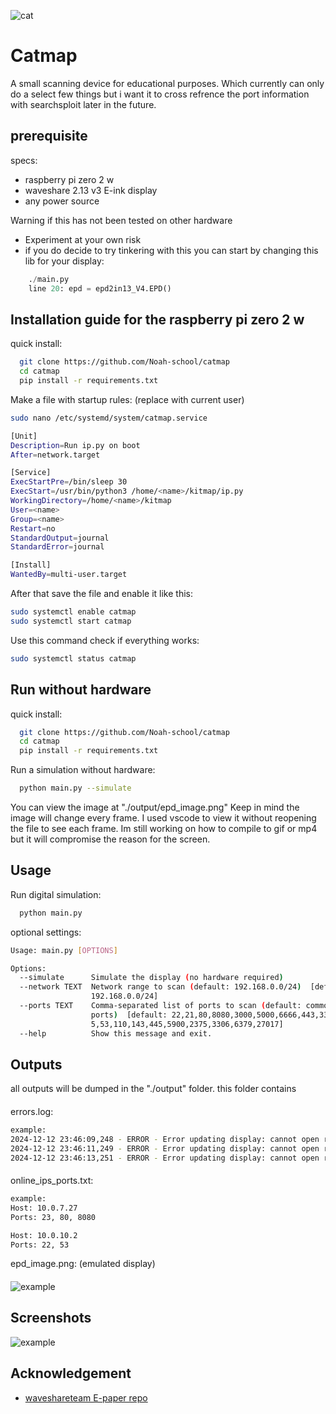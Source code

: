 
![cat](https://gcdnb.pbrd.co/images/8PQyMeaTRVT1.png?o=1)


# Catmap

A small scanning device for educational purposes. Which currently can only do a select few things but i want it to cross refrence the port information with searchsploit later in the future.


## prerequisite
specs:
- raspberry pi zero 2 w 
- waveshare 2.13 v3 E-ink display
- any power  source

Warning if this has not been tested on other hardware
- Experiment at your own risk
- if you do decide to try tinkering with this you can start by changing this lib for your display:
```python 
    ./main.py
    line 20: epd = epd2in13_V4.EPD()
```
## Installation guide for the raspberry pi zero 2 w 

quick install:
```bash
  git clone https://github.com/Noah-school/catmap
  cd catmap
  pip install -r requirements.txt
```

Make a file with startup rules: 
(replace <name> with current user)
```bash
sudo nano /etc/systemd/system/catmap.service
```
```bash
[Unit]
Description=Run ip.py on boot
After=network.target

[Service]
ExecStartPre=/bin/sleep 30
ExecStart=/usr/bin/python3 /home/<name>/kitmap/ip.py
WorkingDirectory=/home/<name>/kitmap
User=<name>
Group=<name>
Restart=no
StandardOutput=journal
StandardError=journal

[Install]
WantedBy=multi-user.target
```
After that save the file and enable it like this:
```bash
sudo systemctl enable catmap
sudo systemctl start catmap
```

Use this command check if everything works:
```bash
sudo systemctl status catmap
```

## Run without hardware

quick install:
```bash
  git clone https://github.com/Noah-school/catmap
  cd catmap
  pip install -r requirements.txt
```
Run a simulation without hardware:
```bash
  python main.py --simulate
```
You can view the image at "./output/epd_image.png"
Keep in mind the image will change every frame. I used vscode to view it without reopening the file to see each frame. Im still working on how to compile to gif or mp4 but it will compromise the reason for the screen.


## Usage
Run digital simulation:
```bash
  python main.py
```
optional settings:
```bash
Usage: main.py [OPTIONS]

Options:
  --simulate      Simulate the display (no hardware required)
  --network TEXT  Network range to scan (default: 192.168.0.0/24)  [default:
                  192.168.0.0/24]
  --ports TEXT    Comma-separated list of ports to scan (default: common
                  ports)  [default: 22,21,80,8080,3000,5000,6666,443,3389,23,2
                  5,53,110,143,445,5900,2375,3306,6379,27017]
  --help          Show this message and exit.
```

## Outputs
all outputs will be dumped in the "./output" folder.
this folder contains
####
errors.log:
```bash
example:
2024-12-12 23:46:09,248 - ERROR - Error updating display: cannot open resource
2024-12-12 23:46:11,249 - ERROR - Error updating display: cannot open resource
2024-12-12 23:46:13,251 - ERROR - Error updating display: cannot open resource
```
####
online_ips_ports.txt:
```bash
example:
Host: 10.0.7.27
Ports: 23, 80, 8080

Host: 10.0.10.2
Ports: 22, 53 
```
epd_image.png: (emulated display)
####
![example](https://gcdnb.pbrd.co/images/1K0QjAhc512K.png?o=1)
## Screenshots

![example](https://gcdnb.pbrd.co/images/uVqVjlZZubs5.jpg?o=1)


## Acknowledgement

 - [waveshareteam E-paper repo](https://github.com/waveshareteam/e-Paper)


